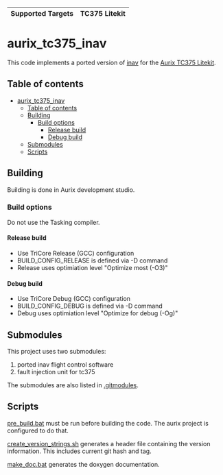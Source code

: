 | Supported Targets | TC375 Litekit |
| ----------------- | ----- |

# aurix_tc375_inav
This code implements a ported version of [inav](https://github.com/jakobgif/inav_tc375.git) for the [Aurix TC375 Litekit](). 

## Table of contents
- [aurix\_tc375\_inav](#aurix_tc375_inav)
  - [Table of contents](#table-of-contents)
  - [Building](#building)
    - [Build options](#build-options)
      - [Release build](#release-build)
      - [Debug build](#debug-build)
  - [Submodules](#submodules)
  - [Scripts](#scripts)
  
## Building
Building is done in Aurix development studio. 

### Build options
Do not use the Tasking compiler.

#### Release build
- Use TriCore Release (GCC) configuration
- BUILD_CONFIG_RELEASE is defined via -D command
- Release uses optimiation level "Optimize most (-O3)"

#### Debug build
- Use TriCore Debug (GCC) configuration
- BUILD_CONFIG_DEBUG is defined via -D command
- Debug uses optimiation level "Optimize for debug (-Og)"

## Submodules
This project uses two submodules:
1. ported inav flight control software
2. fault injection unit for tc375

The submodules are also listed in [.gitmodules](.gitmodules).

## Scripts
[pre_build.bat](pre_build.bat) must be run before building the code. The aurix project is configured to do that.

[create_version_strings.sh](create_version_strings.sh) generates a header file containing the version information. This includes current git hash and tag.

[make_doc.bat](make_doc.bat) generates the doxygen documentation. 